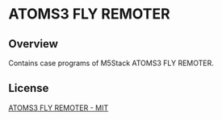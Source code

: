 # ATOMS3 FLY REMOTER

## Overview

Contains case programs of M5Stack ATOMS3 FLY REMOTER.


## License

[ATOMS3 FLY REMOTER - MIT](LICENSE)

